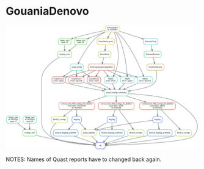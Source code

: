 # GouaniaDenovo
<img src="https://github.com/maxwagn/GouaniaDenovo/blob/master/dag_graphs/dag_new.svg">


NOTES:
Names of Quast reports have to changed back again.
